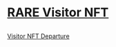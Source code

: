# <a href="https://rarible.com/token/0xc9154424b823b10579895ccbe442d41b9abd96ed:49810866760327997825089530041255635556217620207502715780702497148749412827148">RARE Visitor NFT</a>
## <script src="https://cdn.logwork.com/widget/countdown.js"></script>
<a href="https://logwork.com/countdown-8rqs" class="countdown-timer" data-style="flip3" data-timezone="America/Los_Angeles" data-textcolor="#161716" data-date="2023-12-24 05:34" data-background="#37a117" data-digitscolor="#1a1818">Visitor NFT Departure</a>
